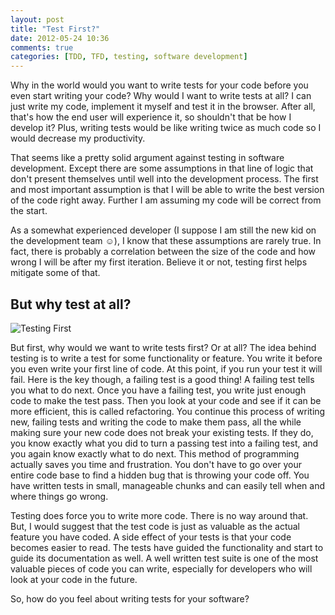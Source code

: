 ```yaml
---
layout: post
title: "Test First?"
date: 2012-05-24 10:36
comments: true
categories: [TDD, TFD, testing, software development]
---
```

Why in the world would you want to write tests for your code before you even start writing your code? Why would I want to write tests at all? I can just write my code, implement it myself and test it in the browser. After all, that's how the end user will experience it, so shouldn't that be how I develop it? Plus, writing tests would be like writing twice as much code so I would decrease my productivity.
<!-- more -->
That seems like a pretty solid argument against testing in software development. Except there are some assumptions in that line of logic that don't present themselves until well into the development process. The first and most important assumption is that I will be able to write the best version of the code right away. Further I am assuming my code will be correct from the start.

As a somewhat experienced developer (I suppose I am still the new kid on the development team ☺), I know that these assumptions are rarely true. In fact, there is probably a correlation between the size of the code and how wrong I will be after my first iteration. Believe it or not, testing first helps mitigate some of that.

## But why test at all?

![Testing First](/images/test.jpg)

But first, why would we want to write tests first? Or at all? The idea behind testing is to write a test for some functionality or feature. You write it before you even write your first line of code. At this point, if you run your test it will fail. Here is the key though, a failing test is a good thing! A failing test tells you what to do next. Once you have a failing test, you write just enough code to make the test pass. Then you look at your code and see if it can be more efficient, this is called refactoring. You continue this process of writing new, failing tests and writing the code to make them pass, all the while making sure your new code does not break your existing tests. If they do, you know exactly what you did to turn a passing test into a failing test, and you again know exactly what to do next. This method of programming actually saves you time and frustration. You don't have to go over your entire code base to find a hidden bug that is throwing your code off. You have written tests in small, manageable chunks and can easily tell when and where things go wrong.

Testing does force you to write more code. There is no way around that. But, I would suggest that the test code is just as valuable as the actual feature you have coded. A side effect of your tests is that your code becomes easier to read. The tests have guided the functionality and start to guide its documentation as well. A well written test suite is one of the most valuable pieces of code you can write, especially for developers who will look at your code in the future.

So, how do you feel about writing tests for your software?

